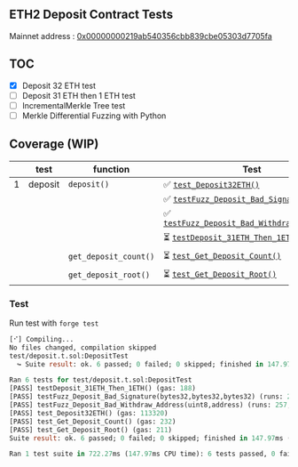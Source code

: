 ## ETH2 Deposit Contract Tests

Mainnet address : [0x00000000219ab540356cbb839cbe05303d7705fa](https://etherscan.io/address/0x00000000219ab540356cbb839cbe05303d7705fa#code)

## TOC

- [x] Deposit 32 ETH test
- [ ] Deposit 31 ETH then 1 ETH test
- [ ] IncrementalMerkle Tree test
- [ ] Merkle Differential Fuzzing with Python
<!-- > [Differential ffi testing](https://book.getfoundry.sh/forge/differential-ffi-testing?highlight=ffi#primer-the-ffi-cheatcode) -->

## Coverage (WIP)

|     | test    | function              | Test                                                                                                                                                   |
| --- | ------- | --------------------- | ------------------------------------------------------------------------------------------------------------------------------------------------------ |
| 1   | deposit | `deposit()`           | ✅ [`test_Deposit32ETH()`](https://github.com/mmsaki/deposit/blob/cc75a9a4a188ff3b12608fe33afa4b05efc82c57/test/deposit.t.sol#L18)                     |
|     |         |                       | ✅ [`testFuzz_Deposit_Bad_Signature()`](https://github.com/mmsaki/deposit/blob/cc75a9a4a188ff3b12608fe33afa4b05efc82c57/test/deposit.t.sol#L31)        |
|     |         |                       | ✅ [`testFuzz_Deposit_Bad_Withdraw_Address()`](https://github.com/mmsaki/deposit/blob/cc75a9a4a188ff3b12608fe33afa4b05efc82c57/test/deposit.t.sol#L46) |
|     |         |                       | ⏳ [`testDeposit_31ETH_Then_1ETH()`](https://github.com/mmsaki/deposit/blob/cc75a9a4a188ff3b12608fe33afa4b05efc82c57/test/deposit.t.sol#L61)           |
|     |         | `get_deposit_count()` | ⏳ [`test_Get_Deposit_Count()`](https://github.com/mmsaki/deposit/blob/cc75a9a4a188ff3b12608fe33afa4b05efc82c57/test/deposit.t.sol#L72)                |
|     |         | `get_deposit_root()`  | ⏳ [`test_Get_Deposit_Root()`](https://github.com/mmsaki/deposit/blob/cc75a9a4a188ff3b12608fe33afa4b05efc82c57/test/deposit.t.sol#L82)                 |

### Test

Run test with `forge test`

```ml
[⠊] Compiling...
No files changed, compilation skipped
test/deposit.t.sol:DepositTest
  ↪ Suite result: ok. 6 passed; 0 failed; 0 skipped; finished in 147.97ms (291.10ms CPU time)

Ran 6 tests for test/deposit.t.sol:DepositTest
[PASS] testDeposit_31ETH_Then_1ETH() (gas: 188)
[PASS] testFuzz_Deposit_Bad_Signature(bytes32,bytes32,bytes32) (runs: 257, μ: 72278, ~: 72278)
[PASS] testFuzz_Deposit_Bad_Withdraw_Address(uint8,address) (runs: 257, μ: 72228, ~: 72228)
[PASS] test_Deposit32ETH() (gas: 113320)
[PASS] test_Get_Deposit_Count() (gas: 232)
[PASS] test_Get_Deposit_Root() (gas: 211)
Suite result: ok. 6 passed; 0 failed; 0 skipped; finished in 147.97ms (291.10ms CPU time)

Ran 1 test suite in 722.27ms (147.97ms CPU time): 6 tests passed, 0 failed, 0 skipped (6 total tests)
```

